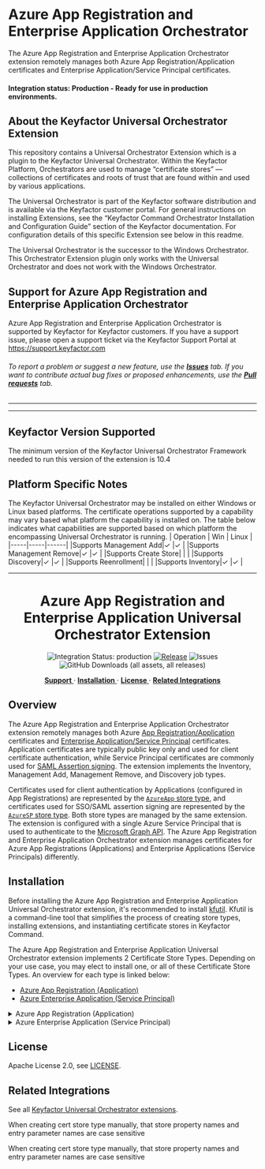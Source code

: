 
# Azure App Registration and Enterprise Application Orchestrator

The Azure App Registration and Enterprise Application Orchestrator extension remotely manages both Azure App Registration/Application certificates and Enterprise Application/Service Principal certificates.

#### Integration status: Production - Ready for use in production environments.

## About the Keyfactor Universal Orchestrator Extension

This repository contains a Universal Orchestrator Extension which is a plugin to the Keyfactor Universal Orchestrator. Within the Keyfactor Platform, Orchestrators are used to manage “certificate stores” &mdash; collections of certificates and roots of trust that are found within and used by various applications.

The Universal Orchestrator is part of the Keyfactor software distribution and is available via the Keyfactor customer portal. For general instructions on installing Extensions, see the “Keyfactor Command Orchestrator Installation and Configuration Guide” section of the Keyfactor documentation. For configuration details of this specific Extension see below in this readme.

The Universal Orchestrator is the successor to the Windows Orchestrator. This Orchestrator Extension plugin only works with the Universal Orchestrator and does not work with the Windows Orchestrator.

## Support for Azure App Registration and Enterprise Application Orchestrator

Azure App Registration and Enterprise Application Orchestrator is supported by Keyfactor for Keyfactor customers. If you have a support issue, please open a support ticket via the Keyfactor Support Portal at https://support.keyfactor.com

###### To report a problem or suggest a new feature, use the **[Issues](../../issues)** tab. If you want to contribute actual bug fixes or proposed enhancements, use the **[Pull requests](../../pulls)** tab.

---


---



## Keyfactor Version Supported

The minimum version of the Keyfactor Universal Orchestrator Framework needed to run this version of the extension is 10.4
## Platform Specific Notes

The Keyfactor Universal Orchestrator may be installed on either Windows or Linux based platforms. The certificate operations supported by a capability may vary based what platform the capability is installed on. The table below indicates what capabilities are supported based on which platform the encompassing Universal Orchestrator is running.
| Operation | Win | Linux |
|-----|-----|------|
|Supports Management Add|&check; |&check; |
|Supports Management Remove|&check; |&check; |
|Supports Create Store|  |  |
|Supports Discovery|&check; |&check; |
|Supports Reenrollment|  |  |
|Supports Inventory|&check; |&check; |





---


<h1 align="center" style="border-bottom: none">
    Azure App Registration and Enterprise Application Universal Orchestrator Extension
</h1>

<p align="center">
  <!-- Badges -->
<img src="https://img.shields.io/badge/integration_status-production-3D1973?style=flat-square" alt="Integration Status: production" />
<a href="https://github.com/Keyfactor/azure-application-orchestrator/releases"><img src="https://img.shields.io/github/v/release/Keyfactor/azure-application-orchestrator?style=flat-square" alt="Release" /></a>
<img src="https://img.shields.io/github/issues/Keyfactor/azure-application-orchestrator?style=flat-square" alt="Issues" />
<img src="https://img.shields.io/github/downloads/Keyfactor/azure-application-orchestrator/total?style=flat-square&label=downloads&color=28B905" alt="GitHub Downloads (all assets, all releases)" />
</p>

<p align="center">
  <!-- TOC -->
  <a href="#support">
    <b>Support</b>
  </a>
  ·
  <a href="#installation">
    <b>Installation</b>
  </a>
  ·
  <a href="#license">
    <b>License</b>
  </a>
  ·
  <a href="https://github.com/orgs/Keyfactor/repositories?q=orchestrator">
    <b>Related Integrations</b>
  </a>
</p>


## Overview

The Azure App Registration and Enterprise Application Orchestrator extension remotely manages both Azure [App Registration/Application](https://learn.microsoft.com/en-us/entra/identity-platform/certificate-credentials) certificates and [Enterprise Application/Service Principal](https://docs.microsoft.com/en-us/azure/active-directory/develop/enterprise-apps-certificate-credentials) certificates. Application certificates are typically public key only and used for client certificate authentication, while Service Principal certificates are commonly used for [SAML Assertion signing](https://learn.microsoft.com/en-us/entra/identity/enterprise-apps/tutorial-manage-certificates-for-federated-single-sign-on). The extension implements the Inventory, Management Add, Management Remove, and Discovery job types.

Certificates used for client authentication by Applications (configured in App Registrations) are represented by the [`AzureApp` store type](docs/azureapp.md), and certificates used for SSO/SAML assertion signing are represented by the [`AzureSP` store type](docs/azuresp.md). Both store types are managed by the same extension. The extension is configured with a single Azure Service Principal that is used to authenticate to the [Microsoft Graph API](https://learn.microsoft.com/en-us/graph/use-the-api). The Azure App Registration and Enterprise Application Orchestrator extension manages certificates for Azure App Registrations (Applications) and Enterprise Applications (Service Principals) differently.

## Installation
Before installing the Azure App Registration and Enterprise Application Universal Orchestrator extension, it's recommended to install [kfutil](https://github.com/Keyfactor/kfutil). Kfutil is a command-line tool that simplifies the process of creating store types, installing extensions, and instantiating certificate stores in Keyfactor Command.

The Azure App Registration and Enterprise Application Universal Orchestrator extension implements 2 Certificate Store Types. Depending on your use case, you may elect to install one, or all of these Certificate Store Types. An overview for each type is linked below:
* [Azure App Registration (Application)](docs/azureapp.md)
* [Azure Enterprise Application (Service Principal)](docs/azuresp.md)

<details><summary>Azure App Registration (Application)</summary>


1. Follow the [requirements section](docs/azureapp.md#requirements) to configure a Service Account and grant necessary API permissions.

    <details><summary>Requirements</summary>

    ### Azure Service Principal (Graph API Authentication)

    The Azure App Registration and Enterprise Application Orchestrator extension uses an [Azure Service Principal](https://learn.microsoft.com/en-us/entra/identity-platform/app-objects-and-service-principals?tabs=browser) for authentication. Follow [Microsoft's documentation](https://learn.microsoft.com/en-us/entra/identity-platform/howto-create-service-principal-portal) to create a service principal. Currently, Client Secret authentication is supported. The Service Principal must have the following API Permission:
    - **_Microsoft Graph Application Permissions_**:
      - `Application.ReadWrite.All` (_not_ Delegated; Admin Consent) - Allows the app to create, read, update and delete applications and service principals without a signed-in user.

    > For more information on Admin Consent for App-only access (also called "Application Permissions"), see the [primer on application-only access](https://learn.microsoft.com/en-us/azure/active-directory/develop/app-only-access-primer).

    Alternatively, the Service Principal can be granted the `Application.ReadWrite.OwnedBy` permission if the Service Principal is only intended to manage its own App Registration/Application.

    #### Client Certificate or Client Secret

    Beginning in version 3.0.0, the Azure App Registration and Enterprise Application Orchestrator extension supports both [client certificate authentication](https://learn.microsoft.com/en-us/graph/auth-register-app-v2#option-1-add-a-certificate) and [client secret](https://learn.microsoft.com/en-us/graph/auth-register-app-v2#option-2-add-a-client-secret) authentication.

    * **Client Secret** - Follow [Microsoft's documentation](https://learn.microsoft.com/en-us/graph/auth-register-app-v2#option-2-add-a-client-secret) to create a Client Secret. This secret will be used as the **Server Password** field in the [Certificate Store Configuration](#certificate-store-configuration) section.
    * **Client Certificate** - Create a client certificate key pair with the Client Authentication extended key usage. The client certificate will be used in the ClientCertificate field in the [Certificate Store Configuration](#certificate-store-configuration) section. If you have access to Keyfactor Command, the instructions in this section walk you through enrolling a certificate and ensuring that it's in the correct format. Once enrolled, follow [Microsoft's documentation](https://learn.microsoft.com/en-us/graph/auth-register-app-v2#option-1-add-a-certificate) to add the _public key_ certificate (no private key) to the service principal used for authentication.

        The certificate can be in either of the following formats:
        * Base64-encoded PKCS#12 (PFX) with a matching private key.
        * Base64-encoded PEM-encoded certificate _and_ PEM-encoded PKCS8 private key. Make sure that the certificate and private key are separated with a newline. The order doesn't matter - the extension will determine which is which.

        If the private key is encrypted, the encryption password will replace the **Server Password** field in the [Certificate Store Configuration](#certificate-store-configuration) section.

    > **Creating and Formatting a Client Certificate using Keyfactor Command**
    >
    > To get started quickly, you can follow the instructions below to create and properly format a client certificate to authenticate to the Microsoft Graph API.
    >
    > 1. In Keyfactor Command, hover over **Enrollment** and select **PFX Enrollment**.
    > 2. Select a **Template** that supports Client Authentication as an extended key usage.
    > 3. Populate the certificate subject as appropriate for the Template. It may be sufficient to only populate the Common Name, but consult your IT policy to ensure that this certificate is compliant.
    > 4. At the bottom of the page, uncheck the box for **Include Chain**, and select either **PFX** or **PEM** as the certificate Format.
    > 5. Make a note of the password on the next page - it won't be shown again.
    > 6. Prepare the certificate and private key for Azure and the Orchestrator extension:
    >     * If you downloaded the certificate in PEM format, use the commands below:
    >
    >        ```shell
    >        # Verify that the certificate downloaded from Command contains the certificate and private key. They should be in the same file
    >        cat <your_certificate.pem>
    >
    >        # Separate the certificate from the private key
    >        openssl x509 -in <your_certificate.pem> -out pubkeycert.pem
    >
    >        # Base64 encode the certificate and private key
    >        cat <your_certificate.pem> | base64 > clientcertkeypair.pem.base64
    >        ```
    >
    >    * If you downloaded the certificate in PFX format, use the commands below:
    >
    >        ```shell
    >        # Export the certificate from the PFX file
    >        openssl pkcs12 -in <your_certificate.pfx> -clcerts -nokeys -out pubkeycert.pem
    >
    >        # Base64 encode the PFX file
    >        cat <your_certificate.pfx> | base64 > clientcert.pfx.base64
    >        ```
    > 7. Follow [Microsoft's documentation](https://learn.microsoft.com/en-us/graph/auth-register-app-v2#option-1-add-a-certificate) to add the public key certificate to the service principal used for authentication.
    >
    > You will use `clientcert.[pem|pfx].base64` as the **ClientCertificate** field in the [Certificate Store Configuration](#certificate-store-configuration) section.

    ### Azure App Registration (Application)

    #### Application Certificates

    Application certificates are used for client authentication and are typically public key only. No additional configuration in Azure is necessary to manage Application certificates since all App Registrations can contain any number of [Certificates and Secrets](https://learn.microsoft.com/en-us/entra/identity-platform/quickstart-register-app#add-credentials). Unless the Discovery job is used, you should collect the Application IDs for each App Registration that contains certificates to be managed.



    </details>

2. Create Certificate Store Types for the Azure App Registration and Enterprise Application Orchestrator extension. 

    * **Using kfutil**:

        ```shell
        # Azure App Registration (Application)
        kfutil store-types create AzureApp
        ```

    * **Manually**:
        * [Azure App Registration (Application)](docs/azureapp.md#certificate-store-type-configuration)

3. Install the Azure App Registration and Enterprise Application Universal Orchestrator extension.
    
    * **Using kfutil**: On the server that that hosts the Universal Orchestrator, run the following command:

        ```shell
        # Windows Server
        kfutil orchestrator extension -e azure-appgateway-orchestrator@latest --out "C:\Program Files\Keyfactor\Keyfactor Orchestrator\extensions"

        # Linux
        kfutil orchestrator extension -e azure-appgateway-orchestrator@latest --out "/opt/keyfactor/orchestrator/extensions"
        ```

    * **Manually**: Follow the [official Command documentation](https://software.keyfactor.com/Core-OnPrem/Current/Content/InstallingAgents/NetCoreOrchestrator/CustomExtensions.htm?Highlight=extensions) to install the latest [Azure App Registration and Enterprise Application Universal Orchestrator extension](https://github.com/Keyfactor/azure-appgateway-orchestrator/releases/latest).

4. Create new certificate stores in Keyfactor Command for the Sample Universal Orchestrator extension.
    * [Azure App Registration (Application)](docs/azureapp.md#certificate-store-configuration)
</details>

<details><summary>Azure Enterprise Application (Service Principal)</summary>


1. Follow the [requirements section](docs/azuresp.md#requirements) to configure a Service Account and grant necessary API permissions.

    <details><summary>Requirements</summary>

    ### Azure Service Principal (Graph API Authentication)

    The Azure App Registration and Enterprise Application Orchestrator extension uses an [Azure Service Principal](https://learn.microsoft.com/en-us/entra/identity-platform/app-objects-and-service-principals?tabs=browser) for authentication. Follow [Microsoft's documentation](https://learn.microsoft.com/en-us/entra/identity-platform/howto-create-service-principal-portal) to create a service principal. Currently, Client Secret authentication is supported. The Service Principal must have the following API Permission:
    - **_Microsoft Graph Application Permissions_**:
      - `Application.ReadWrite.All` (_not_ Delegated; Admin Consent) - Allows the app to create, read, update and delete applications and service principals without a signed-in user.

    > For more information on Admin Consent for App-only access (also called "Application Permissions"), see the [primer on application-only access](https://learn.microsoft.com/en-us/azure/active-directory/develop/app-only-access-primer).

    Alternatively, the Service Principal can be granted the `Application.ReadWrite.OwnedBy` permission if the Service Principal is only intended to manage its own App Registration/Application.

    #### Client Certificate or Client Secret

    Beginning in version 3.0.0, the Azure App Registration and Enterprise Application Orchestrator extension supports both [client certificate authentication](https://learn.microsoft.com/en-us/graph/auth-register-app-v2#option-1-add-a-certificate) and [client secret](https://learn.microsoft.com/en-us/graph/auth-register-app-v2#option-2-add-a-client-secret) authentication.

    * **Client Secret** - Follow [Microsoft's documentation](https://learn.microsoft.com/en-us/graph/auth-register-app-v2#option-2-add-a-client-secret) to create a Client Secret. This secret will be used as the **Server Password** field in the [Certificate Store Configuration](#certificate-store-configuration) section.
    * **Client Certificate** - Create a client certificate key pair with the Client Authentication extended key usage. The client certificate will be used in the ClientCertificate field in the [Certificate Store Configuration](#certificate-store-configuration) section. If you have access to Keyfactor Command, the instructions in this section walk you through enrolling a certificate and ensuring that it's in the correct format. Once enrolled, follow [Microsoft's documentation](https://learn.microsoft.com/en-us/graph/auth-register-app-v2#option-1-add-a-certificate) to add the _public key_ certificate (no private key) to the service principal used for authentication.

        The certificate can be in either of the following formats:
        * Base64-encoded PKCS#12 (PFX) with a matching private key.
        * Base64-encoded PEM-encoded certificate _and_ PEM-encoded PKCS8 private key. Make sure that the certificate and private key are separated with a newline. The order doesn't matter - the extension will determine which is which.

        If the private key is encrypted, the encryption password will replace the **Server Password** field in the [Certificate Store Configuration](#certificate-store-configuration) section.

    > **Creating and Formatting a Client Certificate using Keyfactor Command**
    >
    > To get started quickly, you can follow the instructions below to create and properly format a client certificate to authenticate to the Microsoft Graph API.
    >
    > 1. In Keyfactor Command, hover over **Enrollment** and select **PFX Enrollment**.
    > 2. Select a **Template** that supports Client Authentication as an extended key usage.
    > 3. Populate the certificate subject as appropriate for the Template. It may be sufficient to only populate the Common Name, but consult your IT policy to ensure that this certificate is compliant.
    > 4. At the bottom of the page, uncheck the box for **Include Chain**, and select either **PFX** or **PEM** as the certificate Format.
    > 5. Make a note of the password on the next page - it won't be shown again.
    > 6. Prepare the certificate and private key for Azure and the Orchestrator extension:
    >     * If you downloaded the certificate in PEM format, use the commands below:
    >
    >        ```shell
    >        # Verify that the certificate downloaded from Command contains the certificate and private key. They should be in the same file
    >        cat <your_certificate.pem>
    >
    >        # Separate the certificate from the private key
    >        openssl x509 -in <your_certificate.pem> -out pubkeycert.pem
    >
    >        # Base64 encode the certificate and private key
    >        cat <your_certificate.pem> | base64 > clientcertkeypair.pem.base64
    >        ```
    >
    >    * If you downloaded the certificate in PFX format, use the commands below:
    >
    >        ```shell
    >        # Export the certificate from the PFX file
    >        openssl pkcs12 -in <your_certificate.pfx> -clcerts -nokeys -out pubkeycert.pem
    >
    >        # Base64 encode the PFX file
    >        cat <your_certificate.pfx> | base64 > clientcert.pfx.base64
    >        ```
    > 7. Follow [Microsoft's documentation](https://learn.microsoft.com/en-us/graph/auth-register-app-v2#option-1-add-a-certificate) to add the public key certificate to the service principal used for authentication.
    >
    > You will use `clientcert.[pem|pfx].base64` as the **ClientCertificate** field in the [Certificate Store Configuration](#certificate-store-configuration) section.

    ### Enterprise Application (Service Principal)

    #### Service Principal Certificates

    Service Principal certificates are typically used for SAML Token signing. Service Principals are created from Enterprise Applications, and will mostly be configured with a variation of Microsoft's [SAML-based single sign-on](https://learn.microsoft.com/en-us/entra/identity/enterprise-apps/add-application-portal) documentation. For more information on the mechanics of the Service Principal certificate management capabilities of this extension, please see the [mechanics](#extension-mechanics) section.



    </details>

2. Create Certificate Store Types for the Azure App Registration and Enterprise Application Orchestrator extension. 

    * **Using kfutil**:

        ```shell
        # Azure Enterprise Application (Service Principal)
        kfutil store-types create AzureSP
        ```

    * **Manually**:
        * [Azure Enterprise Application (Service Principal)](docs/azuresp.md#certificate-store-type-configuration)

3. Install the Azure App Registration and Enterprise Application Universal Orchestrator extension.
    
    * **Using kfutil**: On the server that that hosts the Universal Orchestrator, run the following command:

        ```shell
        # Windows Server
        kfutil orchestrator extension -e azure-appgateway-orchestrator@latest --out "C:\Program Files\Keyfactor\Keyfactor Orchestrator\extensions"

        # Linux
        kfutil orchestrator extension -e azure-appgateway-orchestrator@latest --out "/opt/keyfactor/orchestrator/extensions"
        ```

    * **Manually**: Follow the [official Command documentation](https://software.keyfactor.com/Core-OnPrem/Current/Content/InstallingAgents/NetCoreOrchestrator/CustomExtensions.htm?Highlight=extensions) to install the latest [Azure App Registration and Enterprise Application Universal Orchestrator extension](https://github.com/Keyfactor/azure-appgateway-orchestrator/releases/latest).

4. Create new certificate stores in Keyfactor Command for the Sample Universal Orchestrator extension.
    * [Azure Enterprise Application (Service Principal)](docs/azuresp.md#certificate-store-configuration)
</details>


## License

Apache License 2.0, see [LICENSE](LICENSE).

## Related Integrations

See all [Keyfactor Universal Orchestrator extensions](https://github.com/orgs/Keyfactor/repositories?q=orchestrator).

When creating cert store type manually, that store property names and entry parameter names are case sensitive


When creating cert store type manually, that store property names and entry parameter names are case sensitive


